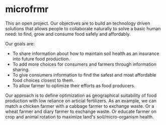 # microfrmr

This an open project. Our objectives are to build an technology driven solutions that allows people to collaborate naturally to solve a basic human need: to find, grow and consume food safely and affordably. 

Our goals are:
- To share information about how to maintain soil health as an insurance into future food production.
- To add more choices for consumers and farmers through information sharing. 
- To give consumers information to find the safest and most affordable food choices closest to them.
- To allow farmer to optimize their efforts as food producers. 

Our approach is to define optimization as geographical suitability of food production with low reliance on articial fertilizers. As an example, we can match a chicken farmer with a cabbage farmer to exchange waste. Or a wheat farmer and diary farmer to exchange waste. Or educate farmer on crop and animal rotation to maximize land's soil/micro-organism health.
